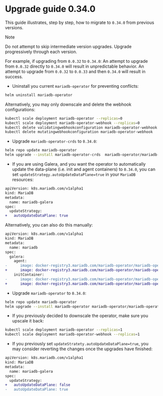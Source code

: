 # Upgrade guide 0.34.0

This guide illustrates, step by step, how to migrate to `0.34.0` from previous versions. 

> [!NOTE]  
> Do not attempt to skip intermediate version upgrades. Upgrade progressively through each version.

For example, if upgrading from `0.0.32` to `0.34.0`:
An attempt to upgrade from `0.0.32` directly to `0.34.0` will result in unpredictable behavior.
An attempt to upgrade from `0.0.32` to `0.0.33` and then `0.34.0` will result in success.
 
- Uninstall you current `mariadb-operator` for preventing conflicts:
```bash
helm uninstall mariadb-operator
```
Alternatively, you may only downscale and delete the webhook configurations:
```bash
kubectl scale deployment mariadb-operator --replicas=0
kubectl scale deployment mariadb-operator-webhook --replicas=0
kubectl delete validatingwebhookconfiguration mariadb-operator-webhook
kubectl delete mutatingwebhookconfiguration mariadb-operator-webhook
```

- Upgrade `mariadb-operator-crds` to `0.34.0`:

```bash
helm repo update mariadb-operator
helm upgrade --install mariadb-operator-crds  mariadb-operator/mariadb-operator-crds --version 0.34.0
```

- If you are using Galera, and you want the operator to automatically update the data-plane (i.e. init and agent containers) to `0.34.0`, you can set `updateStrategy.autoUpdateDataPlane=true` in your `MariaDB` resources:

```diff
apiVersion: k8s.mariadb.com/v1alpha1
kind: MariaDB
metadata:
  name: mariadb-galera
spec:
  updateStrategy:
+   autoUpdateDataPlane: true
```

Alternatively, you can also do this manually:

```diff
apiVersion: k8s.mariadb.com/v1alpha1
kind: MariaDB
metadata:
  name: mariadb
spec:
  galera:
    agent:
-      image: docker-registry3.mariadb.com/mariadb-operator/mariadb-operator:v0.0.33
+      image: docker-registry3.mariadb.com/mariadb-operator/mariadb-operator:0.34.0
    initContainer:
-      image: docker-registry3.mariadb.com/mariadb-operator/mariadb-operator:v0.0.33
+      image: docker-registry3.mariadb.com/mariadb-operator/mariadb-operator:0.34.0
```

-  Upgrade `mariadb-operator` to `0.34.0`:
```bash 
helm repo update mariadb-operator
helm upgrade --install mariadb-operator mariadb-operator/mariadb-operator --version 0.34.0 
```

- If you previously decided to downscale the operator, make sure you upscale it back:
```bash
kubectl scale deployment mariadb-operator --replicas=1
kubectl scale deployment mariadb-operator-webhook --replicas=1
```

- If you previously set `updateStratety.autoUpdateDataPlane=true`, you may consider reverting the changes once the upgrades have finished:

```diff
apiVersion: k8s.mariadb.com/v1alpha1
kind: MariaDB
metadata:
  name: mariadb-galera
spec:
  updateStrategy:
+   autoUpdateDataPlane: false
-   autoUpdateDataPlane: true
```
